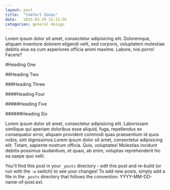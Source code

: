 ```yaml
---
layout: post
title:  "Comfort Zones"
date:   2015-03-29 15:15:56
categories: general design
---
```


Lorem ipsum dolor sit amet, consectetur adipisicing elit. Doloremque, aliquam inventore dolorem eligendi velit, sed corporis, voluptatem molestiae debitis eius ea cum asperiores officia animi maxime. Labore, nisi porro! Facere?

#Heading One

##Heading Two

###Heading Three

####Heading Four

#####Heading Five

######Heading Six

Lorem ipsum dolor sit amet, consectetur adipisicing elit. Laboriosam similique qui aperiam doloribus esse aliquid, fuga, repellendus ex consequatur error, aliquam provident commodi quas praesentium id quos nobis, sint dignissimos.Lorem ipsum dolor sit amet, consectetur adipisicing elit. Totam, sapiente nostrum officia. Quis, voluptates! Molestias incidunt debitis possimus laudantium, et quasi, ab enim, voluptas reprehenderit hic ea saepe quo velit.

You'll find this post in your `_posts` directory - edit this post and re-build (or run with the `-w` switch) to see your changes!
To add new posts, simply add a file in the `_posts` directory that follows the convention: YYYY-MM-DD-name-of-post.ext.